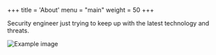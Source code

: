 +++
title = 'About'
menu = "main"
weight = 50
+++

Security engineer just trying to keep up with the latest technology and threats.

![Example image](/images/AboutPic.jpg)